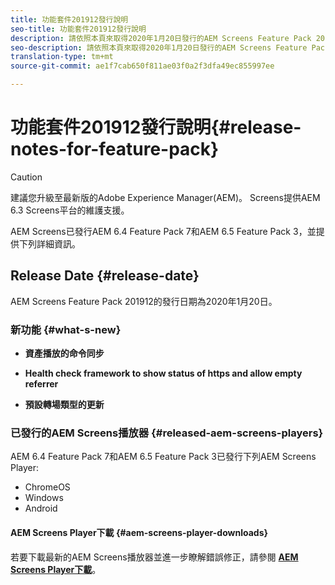 ```yaml
---
title: 功能套件201912發行說明
seo-title: 功能套件201912發行說明
description: 請依照本頁來取得2020年1月20日發行的AEM Screens Feature Pack 201912的資訊。
seo-description: 請依照本頁來取得2020年1月20日發行的AEM Screens Feature Pack 201912的資訊。
translation-type: tm+mt
source-git-commit: ae1f7cab650f811ae03f0a2f3dfa49ec855997ee

---
```



# 功能套件201912發行說明{#release-notes-for-feature-pack}

>[!CAUTION]
>
>建議您升級至最新版的Adobe Experience Manager(AEM)。 Screens提供AEM 6.3 Screens平台的維護支援。

AEM Screens已發行AEM 6.4 Feature Pack 7和AEM 6.5 Feature Pack 3，並提供下列詳細資訊。

## Release Date {#release-date}

AEM Screens Feature Pack 201912的發行日期為2020年1月20日。

### 新功能 {#what-s-new}

* **資產播放的命令同步**


* **Health check framework to show status of https and allow empty referrer**



* **預設轉場類型的更新**



### 已發行的AEM Screens播放器 {#released-aem-screens-players}

AEM 6.4 Feature Pack 7和AEM 6.5 Feature Pack 3已發行下列AEM Screens Player:

* ChromeOS
* Windows
* Android

#### AEM Screens Player下載 {#aem-screens-player-downloads}

若要下載最新的AEM Screens播放器並進一步瞭解錯誤修正，請參閱 [**AEM Screens Player下載&#x200B;**](https://download.macromedia.com/screens/)。
